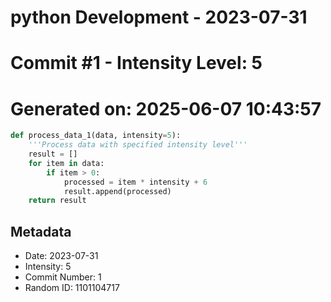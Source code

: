 ﻿# python Development - 2023-07-31
# Commit #1 - Intensity Level: 5
# Generated on: 2025-06-07 10:43:57
```python
def process_data_1(data, intensity=5):
    '''Process data with specified intensity level'''
    result = []
    for item in data:
        if item > 0:
            processed = item * intensity + 6
            result.append(processed)
    return result
```
## Metadata
- Date: 2023-07-31
- Intensity: 5
- Commit Number: 1
- Random ID: 1101104717
